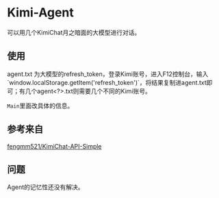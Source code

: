 # Kimi-Agent
可以用几个KimiChat月之暗面的大模型进行对话。

## 使用
agent<?>.txt 为大模型的refresh_token，登录Kimi账号，进入F12控制台，输入`window.localStorage.getItem('refresh_token')`，将结果复制进agent<?>.txt即可；有几个agent<?>.txt则需要几个不同的Kimi账号。

`Main`里面改具体的信息。

## 参考来自
[fengmm521/KimiChat-API-Simple](https://github.com/fengmm521/KimiChat-API-SImple)

## 问题
Agent的记忆性还没有解决。